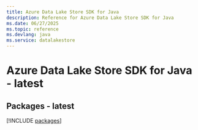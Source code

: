 ```yaml
---
title: Azure Data Lake Store SDK for Java
description: Reference for Azure Data Lake Store SDK for Java
ms.date: 06/27/2025
ms.topic: reference
ms.devlang: java
ms.service: datalakestore
---
```

# Azure Data Lake Store SDK for Java - latest
## Packages - latest
[!INCLUDE [packages](data-lake-store-index.md)]